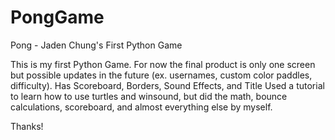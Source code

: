 # PongGame
Pong - Jaden Chung's First Python Game

This is my first Python Game. For now the final product is only one screen but possible updates in the future (ex. usernames, custom color paddles, difficulty).
Has Scoreboard, Borders, Sound Effects, and Title
Used a tutorial to learn how to use turtles and winsound, but did the math, bounce calculations, scoreboard, and almost everything else by myself.

Thanks!
